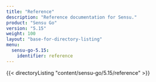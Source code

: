 ```yaml
---
title: "Reference"
description: "Reference documentation for Sensu."
product: "Sensu Go"
version: "5.15"
weight: 100
layout: "base-for-directory-listing"
menu:
  sensu-go-5.15:
    identifier: reference
---
```


{{< directoryListing "content/sensu-go/5.15/reference" >}}
